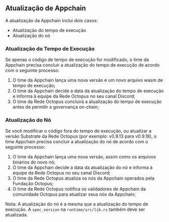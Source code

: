 ## Atualização de Appchain

A atualização da Appchain inclui dois casos:



* Atualização do tempo de execução
* Atualização do nó

### Atualização do Tempo de Execução


Se apenas o código de tempo de execução for modificado, o time da Appchain precisa concluir a atualização do tempo de execução de acordo com o seguinte processo:



1. O time da Appchain lança uma nova versão e um novo arquivo wasm de tempo de execução;
2. O time da Appchain decide a data da atualização do tempo de execução e informa à equipe da Rede Octopus no seu canal Discord;
3. O time da Rede Octopus concluirá a atualização do tempo de execução antes de permitir a governança on-chain;

### Atualização do Nó


Se você modificar o código fora do tempo de execução, ou atualizar a versão Substrate da Rede Octopus (por exemplo: v0.9.13 para v0.9.18), o time Appchain precisa concluir a atualização do nó de acordo com o seguinte processo:



1. O time da Appchain lança uma nova versão, assim como os arquivos binários do novo nó;
2. O time da Appchain decide a data da atualização do nó e informa à equipe da Rede Octopus no seu canal Discord;
3. O time da Rede Octopus atualiza os nós da Appchain operados pela Fundação Octopus;
4. O time da Rede Octopus notifica os validadores de Appchain da comunidade Octopus para atualizar seus nós da Appchain;

Nota: A atualização do nó é a mesma que a atualização do tempo de execução. A `spec_version` na `runtime/src/lib.rs` também deve ser atualizada.
